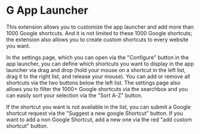 # G App Launcher
This extension allows you to customize the app launcher and add more than 1000 Google shortcuts. And it is not limited to these 1000 Google shortcuts; the extension also allows you to create custom shortcuts to every website you want.

In the settings page, which you can open via the "Configure" button in the app launcher, you can define which shortcuts you want to display in the app launcher via drag and drop (hold your mouse on a shortcut in the left list, drag it to the right list, and release your mouse). You can add or remove all shortcuts via the two buttons below the left list. The settings page also allows you to filter the 1000+ Google shortcuts via the searchbox and you can easily sort your selection via the "Sort A-Z" button.

If the shortcut you want is not available in the list, you can submit a Google shortcut request via the "Suggest a new google Shortcut" button. If you want to add a non Google Shortcut, add a new one via the red "add custom shortcut" button.
